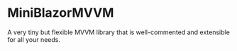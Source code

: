 # MiniBlazorMVVM
A very tiny but flexible MVVM library that is well-commented and extensible for all your needs.
